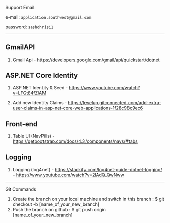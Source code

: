 Support Email:

e-mail:   `application.southwest@gmail.com`

password: `sashohrisi1`

---
## **GmailAPI**
1. Gmail Api - https://developers.google.com/gmail/api/quickstart/dotnet

## **ASP.NET Core Identity**

1. ASP.NET Identity & Seed - https://www.youtube.com/watch?v=LFGt84fZlAM

2. Add new Identity Claims - https://levelup.gitconnected.com/add-extra-user-claims-in-asp-net-core-web-applications-1f28c98c9ec6

## **Front-end**

1. Table UI (NavPills) - https://getbootstrap.com/docs/4.3/components/navs/#tabs

## **Logging**

1. Logging (log4net) - https://stackify.com/log4net-guide-dotnet-logging/
                  - https://www.youtube.com/watch?v=2lAdQ_QwNww


---
Git Commands
1. Create the branch on your local machine and switch in this branch :
       $ git checkout -b [name_of_your_new_branch]
2. Push the branch on github :
       $ git push origin [name_of_your_new_branch]


